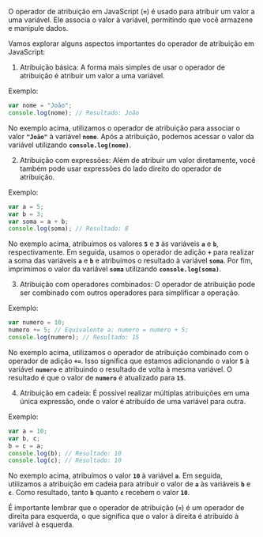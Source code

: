 O operador de atribuição em JavaScript (**`=`**) é usado para atribuir um valor a uma variável. Ele associa o valor à variável, permitindo que você armazene e manipule dados.

Vamos explorar alguns aspectos importantes do operador de atribuição em JavaScript:

1. Atribuição básica:
A forma mais simples de usar o operador de atribuição é atribuir um valor a uma variável.

Exemplo:

```javascript
var nome = "João";
console.log(nome); // Resultado: João
```

No exemplo acima, utilizamos o operador de atribuição para associar o valor **`"João"`** à variável **`nome`**. Após a atribuição, podemos acessar o valor da variável utilizando **`console.log(nome)`**.

2. Atribuição com expressões:
Além de atribuir um valor diretamente, você também pode usar expressões do lado direito do operador de atribuição.

Exemplo:

```javascript
var a = 5;
var b = 3;
var soma = a + b;
console.log(soma); // Resultado: 8
```

No exemplo acima, atribuímos os valores **`5`** e **`3`** às variáveis **`a`** e **`b`**, respectivamente. Em seguida, usamos o operador de adição **`+`** para realizar a soma das variáveis **`a`** e **`b`** e atribuímos o resultado à variável **`soma`**. Por fim, imprimimos o valor da variável **`soma`** utilizando **`console.log(soma)`**.

3. Atribuição com operadores combinados:
O operador de atribuição pode ser combinado com outros operadores para simplificar a operação.

Exemplo:

```javascript
var numero = 10;
numero += 5; // Equivalente a: numero = numero + 5;
console.log(numero); // Resultado: 15
```

No exemplo acima, utilizamos o operador de atribuição combinado com o operador de adição **`+=`**. Isso significa que estamos adicionando o valor **`5`** à variável **`numero`** e atribuindo o resultado de volta à mesma variável. O resultado é que o valor de **`numero`** é atualizado para **`15`**.

4. Atribuição em cadeia:
É possível realizar múltiplas atribuições em uma única expressão, onde o valor é atribuído de uma variável para outra.

Exemplo:

```javascript
var a = 10;
var b, c;
b = c = a;
console.log(b); // Resultado: 10
console.log(c); // Resultado: 10
```

No exemplo acima, atribuímos o valor **`10`** à variável **`a`**. Em seguida, utilizamos a atribuição em cadeia para atribuir o valor de **`a`** às variáveis **`b`** e **`c`**. Como resultado, tanto **`b`** quanto **`c`** recebem o valor **`10`**.

É importante lembrar que o operador de atribuição (**`=`**) é um operador de direita para esquerda, o que significa que o valor à direita é atribuído à variável à esquerda.